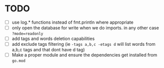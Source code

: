 # TODO
* [ ] use log.* functions instead of fmt.println where appropriate
* [ ] only open the database for write when we do imports. in any other case `?mode=readonly`
* [ ] add tags and words deletion capabilities
* [ ] add exclude tags filtering (ie `-tags a,b,c -etags d` will list words from a,b,c tags and that dont have d tag)
* [ ] Make a proper module and ensure the dependencies get installed from `go.mod`